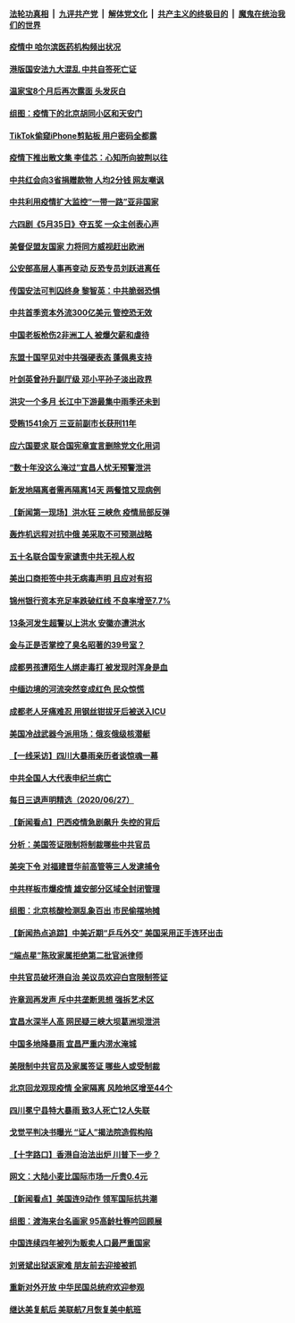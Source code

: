 

####  [法轮功真相](../../../../basic/blob/master/README.md?t=06290802) &nbsp;|&nbsp; [九评共产党](../../../../9ping.md/blob/master/README.md?t=06290802) &nbsp;|&nbsp; [解体党文化](../../../../jtdwh.md/blob/master/README.md?t=06290802)  &nbsp;|&nbsp; [共产主义的终极目的](../../../../gczydzjmd.md/blob/master/README.md?t=06290802) &nbsp;|&nbsp; [魔鬼在统治我们的世界](../../../../mgztzwmdsj.md/blob/master/README.md?t=06290802) 

#### [疫情中 哈尔滨医药机构频出状况](../pages/nsc413/n12217881.md?t=06290802) 

#### [港版国安法九大混乱 中共自签死亡证](../pages/nsc413/n12218021.md?t=06290802) 

#### [温家宝8个月后再次露面 头发灰白](../pages/nsc413/n12217673.md?t=06290802) 

#### [组图：疫情下的北京胡同小区和天安门](../pages/nsc413/n12217618.md?t=06290802) 

#### [TikTok偷窥iPhone剪贴板 用户密码全都露](../pages/nsc413/n12217947.md?t=06290802) 

#### [疫情下推出散文集 李佳芯：心知所向披荆以往](../pages/nsc413/n12217756.md?t=06290802) 

#### [中共红会向3省捐赠款物 人均2分钱 网友嘲讽](../pages/nsc413/n12217937.md?t=06290802) 

#### [中共利用疫情扩大监控“一带一路”亚非国家](../pages/nsc413/n12217773.md?t=06290802) 

#### [六四剧《5月35日》夺五奖 一众主创表心声](../pages/nsc413/n12217693.md?t=06290802) 

#### [美督促盟友国家 力将同方威视赶出欧洲](../pages/nsc413/n12217695.md?t=06290802) 

#### [公安部高层人事再变动 反恐专员刘跃进离任](../pages/nsc413/n12217567.md?t=06290802) 

#### [传国安法可判囚终身 黎智英：中共脆弱恐惧](../pages/nsc413/n12217544.md?t=06290802) 

#### [中共首季资本外流300亿美元 管控恐无效](../pages/nsc413/n12217543.md?t=06290802) 

#### [中国老板枪伤2非洲工人 被爆欠薪和虐待](../pages/nsc413/n12217591.md?t=06290802) 

#### [东盟十国罕见对中共强硬表态 蓬佩奥支持](../pages/nsc413/n12217571.md?t=06290802) 

#### [叶剑英曾孙升副厅级 邓小平孙子淡出政界](../pages/nsc413/n12217528.md?t=06290802) 

#### [洪灾一个多月 长江中下游最集中雨季还未到](../pages/nsc413/n12217383.md?t=06290802) 

#### [受贿1541余万 三亚前副市长获刑11年](../pages/nsc413/n12217377.md?t=06290802) 

#### [应六国要求 联合国宪章宣言删除党文化用词](../pages/nsc413/n12217477.md?t=06290802) 

#### [“数十年没这么淹过”宜昌人忧无预警泄洪](../pages/nsc413/n12217308.md?t=06290802) 

#### [新发地隔离者需再隔离14天 两餐馆又现病例](../pages/nsc413/n12217275.md?t=06290802) 

#### [【新闻第一现场】洪水狂 三峡危 疫情局部反弹](../pages/nsc413/n12217350.md?t=06290802) 

#### [轰炸机远程对抗中俄 美采取不可预测战略](../pages/nsc413/n12205278.md?t=06290802) 

#### [五十名联合国专家谴责中共无视人权](../pages/nsc413/n12217295.md?t=06290802) 

#### [美出口商拒签中共无病毒声明 且应对有招](../pages/nsc413/n12216909.md?t=06290802) 


#### [锦州银行资本充足率跌破红线 不良率增至7.7%](../pages/nsc413/n12216962.md?t=06290802) 

#### [13条河发生超警以上洪水 安徽亦遭洪水](../pages/nsc413/n12217188.md?t=06290802) 

#### [金与正是否掌控了臭名昭著的39号室？](../pages/nsc413/n12217251.md?t=06290802) 

#### [成都男孩遭陌生人绑走毒打 被发现时浑身是血](../pages/nsc413/n12217083.md?t=06290802) 

#### [中缅边境的河流突然变成红色 民众惊慌](../pages/nsc413/n12217057.md?t=06290802) 

#### [成都老人牙痛难忍 用钢丝钳拔牙后被送入ICU](../pages/nsc413/n12217021.md?t=06290802) 

#### [美国冷战武器今派用场：俄亥俄级核潜艇](../pages/nsc413/n12216507.md?t=06290802) 

#### [【一线采访】四川大暴雨亲历者谈惊魂一幕](../pages/nsc413/n12216420.md?t=06290802) 

#### [中共全国人大代表申纪兰病亡](../pages/nsc413/n12216895.md?t=06290802) 

#### [每日三退声明精选（2020/06/27）](../pages/nsc413/n12216833.md?t=06290802) 

#### [【新闻看点】巴西疫情急剧飙升 失控的背后](../pages/nsc413/n12216291.md?t=06290802) 

#### [分析：美国签证限制将制裁哪些中共官员](../pages/nsc413/n12216563.md?t=06290802) 

#### [美突下令 对福建晋华前高管等三人发逮捕令](../pages/nsc413/n12216296.md?t=06290802) 

#### [中共样板市爆疫情 雄安部分区域全封闭管理](../pages/nsc413/n12216484.md?t=06290802) 

#### [组图：北京核酸检测乱象百出 市民偷摆地摊](../pages/nsc413/n12216358.md?t=06290802) 

#### [【新闻热点追踪】中美近期“乒乓外交” 美国采用正手连环出击](../pages/nsc413/n12215456.md?t=06290802) 

#### [“端点星”陈玫家属拒绝第二批官派律师](../pages/nsc413/n12215402.md?t=06290802) 

#### [中共官员破坏港自治 美议员欢迎白宫限制签证](../pages/nsc413/n12216313.md?t=06290802) 

#### [许章润再发声 斥中共垄断思想 强拆艺术区](../pages/nsc413/n12216321.md?t=06290802) 

#### [宜昌水深半人高 网民疑三峡大坝葛洲坝泄洪](../pages/nsc413/n12216263.md?t=06290802) 

#### [中国多地降暴雨 宜昌严重内涝水淹城](../pages/nsc413/n12215877.md?t=06290802) 

#### [美限制中共官员及家属签证 哪些人或受制裁](../pages/nsc413/n12216208.md?t=06290802) 

#### [北京回龙观现疫情 全家隔离 风险地区增至44个](../pages/nsc413/n12216177.md?t=06290802) 

#### [四川冕宁县特大暴雨 致3人死亡12人失联](../pages/nsc413/n12216063.md?t=06290802) 

#### [戈觉平判决书曝光 “证人”揭法院造假构陷](../pages/nsc413/n12215787.md?t=06290802) 

#### [【十字路口】香港自治法出炉 川普下一步？](../pages/nsc413/n12215323.md?t=06290802) 

#### [网文：大陆小麦比国际市场一斤贵0.4元](../pages/nsc413/n12215762.md?t=06290802) 

#### [【新闻看点】美国连9动作 领军国际抗共潮](../pages/nsc413/n12215121.md?t=06290802) 

#### [组图：渡海来台名画家 95高龄杜簦吟回顾展](../pages/nsc413/n12215664.md?t=06290802) 

#### [中国连续四年被列为贩卖人口最严重国家](../pages/nsc413/n12215565.md?t=06290802) 

#### [刘贤斌出狱返家难 朋友前去迎接被抓](../pages/nsc413/n12215427.md?t=06290802) 

#### [重新对外开放 中华民国总统府欢迎参观](../pages/nsc413/n12215543.md?t=06290802) 

#### [继达美复航后 美联航7月恢复美中航班](../pages/nsc413/n12215347.md?t=06290802) 


